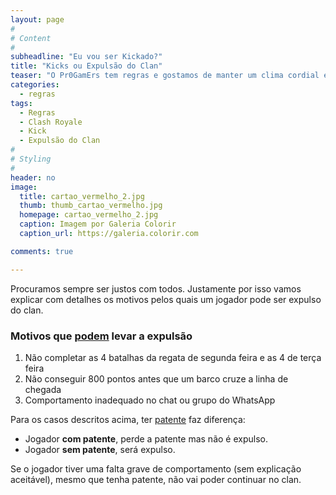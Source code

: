 ```yaml
---
layout: page
#
# Content
#
subheadline: "Eu vou ser Kickado?"
title: "Kicks ou Expulsão do Clan"
teaser: "O Pr0GamErs tem regras e gostamos de manter um clima cordial e de ajuda mútua entre os membros."
categories:
  - regras
tags:
  - Regras
  - Clash Royale
  - Kick
  - Expulsão do Clan
#
# Styling
#
header: no
image:
  title: cartao_vermelho_2.jpg
  thumb: thumb_cartao_vermelho.jpg
  homepage: cartao_vermelho_2.jpg
  caption: Imagem por Galeria Colorir
  caption_url: https://galeria.colorir.com

comments: true

---
```


<p> Procuramos sempre ser justos com todos. Justamente por isso vamos explicar com detalhes os motivos pelos quais um jogador pode ser expulso do clan. </p> 

### Motivos que <u>podem</u> levar a expulsão

<ol>
<li>Não completar as 4 batalhas da regata de segunda feira e as 4 de terça feira</li>
<li>Não conseguir 800 pontos antes que um barco cruze a linha de chegada</li>
<li>Comportamento inadequado no chat ou grupo do WhatsApp</li>
</ol>

Para os casos descritos acima, ter <a href="{{ site.url }}{{ site.baseurl }}/regras/como_ser_anciao" target="_blank">patente</a> faz diferença:
- Jogador <strong>com patente</strong>, perde a patente mas não é expulso.<br>
- Jogador <strong>sem patente</strong>, será expulso.


Se o jogador tiver uma falta grave de comportamento (sem explicação aceitável), mesmo que tenha patente, não vai poder continuar no clan.



